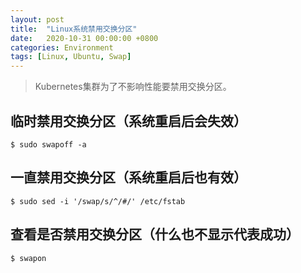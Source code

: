 ```yaml
---
layout: post
title:  "Linux系统禁用交换分区"
date:   2020-10-31 00:00:00 +0800
categories: Environment
tags: [Linux, Ubuntu, Swap]
---
```


> Kubernetes集群为了不影响性能要禁用交换分区。

## 临时禁用交换分区（系统重启后会失效）
```shell
$ sudo swapoff -a
```

## 一直禁用交换分区（系统重启后也有效）
```shell
$ sudo sed -i '/swap/s/^/#/' /etc/fstab
```

## 查看是否禁用交换分区（什么也不显示代表成功）
```shell
$ swapon
```
